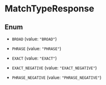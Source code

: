 

# MatchTypeResponse

## Enum


* `BROAD` (value: `"BROAD"`)

* `PHRASE` (value: `"PHRASE"`)

* `EXACT` (value: `"EXACT"`)

* `EXACT_NEGATIVE` (value: `"EXACT_NEGATIVE"`)

* `PHRASE_NEGATIVE` (value: `"PHRASE_NEGATIVE"`)



